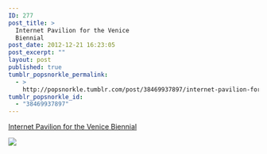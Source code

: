 ```yaml
---
ID: 277
post_title: >
  Internet Pavilion for the Venice
  Biennial
post_date: 2012-12-21 16:23:05
post_excerpt: ""
layout: post
published: true
tumblr_popsnorkle_permalink:
  - >
    http://popsnorkle.tumblr.com/post/38469937897/internet-pavilion-for-the-venice-biennial
tumblr_popsnorkle_id:
  - "38469937897"
---
```

<a href='http://www.padiglioneinternet.com/'>Internet Pavilion for the Venice Biennial</a><div class="link_description"><p><img src="http://www.gdriveurl.com/?idl=513561068906&amp;out=2" /></p></div>